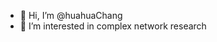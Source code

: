 - 👋 Hi, I’m @huahuaChang
- 👀 I’m interested in complex network research

<!---
huahuaChang/huahuaChang is a ✨ special ✨ repository because its `README.md` (this file) appears on your GitHub profile.
You can click the Preview link to take a look at your changes.
--->
